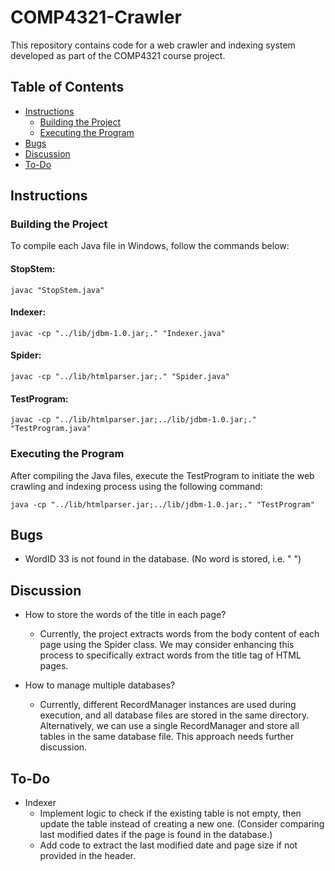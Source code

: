 # COMP4321-Crawler

This repository contains code for a web crawler and indexing system developed as part of the COMP4321 course project.

## Table of Contents

- [Instructions](#instructions)
  - [Building the Project](#building-the-project)
  - [Executing the Program](#executing-the-program)
- [Bugs](#bugs)
- [Discussion](#discussion)
- [To-Do](#to-do)

## Instructions

### Building the Project

To compile each Java file in Windows, follow the commands below:

#### StopStem:
```shell
javac "StopStem.java"
```

#### Indexer:
```shell
javac -cp "../lib/jdbm-1.0.jar;." "Indexer.java"
```

#### Spider:
```shell
javac -cp "../lib/htmlparser.jar;." "Spider.java"
```

#### TestProgram:
```shell
javac -cp "../lib/htmlparser.jar;../lib/jdbm-1.0.jar;." "TestProgram.java"
```

### Executing the Program
After compiling the Java files, execute the TestProgram to initiate the web crawling and indexing process using the following command:

```shell
java -cp "../lib/htmlparser.jar;../lib/jdbm-1.0.jar;." "TestProgram"
```

## Bugs
- WordID 33 is not found in the database. (No word is stored, i.e. " ")

## Discussion
- How to store the words of the title in each page?
  - Currently, the project extracts words from the body content of each page using the Spider class. We may consider enhancing this process to specifically extract words from the title tag of HTML pages.

- How to manage multiple databases?
    - Currently, different RecordManager instances are used during execution, and all database files are stored in the same directory. Alternatively, we can use a single RecordManager and store all tables in the same database file. This approach needs further discussion.

## To-Do
- Indexer
  - Implement logic to check if the existing table is not empty, then update the table instead of creating a new one. (Consider comparing last modified dates if the page is found in the database.)
  - Add code to extract the last modified date and page size if not provided in the header.
```
